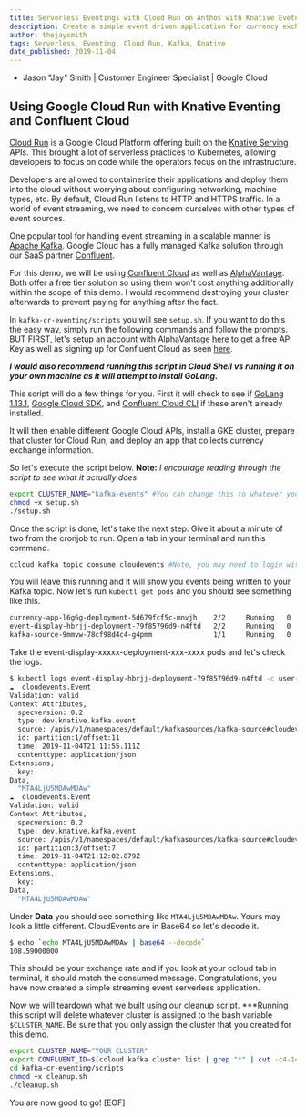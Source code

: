 ```yaml
---
title: Serverless Eventings with Cloud Run on Anthos with Knative Evetning and Apache Kafka from Confluent
description: Create a simple event driven application for currency exchange rate traking using Cloud Run on Anthos, Knative Eventing, Apache Kafka, and AlphaVantage
author: thejaysmith
tags: Serverless, Eventing, Cloud Run, Kafka, Knative
date_published: 2019-11-04
---
```


* Jason "Jay" Smith | Customer Engineer Specialist | Google Cloud

## Using Google Cloud Run with Knative Eventing and Confluent Cloud

[Cloud Run](https://cloud.google.com/run/ "Cloud Run") is a Google Cloud Platform offering built on the [Knative Serving](https://knative.dev/docs/serving/ "Knative Serving") APIs. This brought a lot of serverless practices to Kubernetes, allowing developers to focus on code while the operators focus on the infrastructure.

Developers are allowed to containerize their applications and deploy them into the cloud without worrying about configuring networking, machine types, etc. By default, Cloud Run listens to HTTP and HTTPS traffic. In a world of event streaming, we need to concern ourselves with other types of event sources.

One popular tool for handling event streaming in a scalable manner is [Apache Kafka](https://kafka.apache.org). Google Cloud has a fully managed Kafka solution through our SaaS partner [Confluent](https://confluent.io).

For this demo, we will be using [Confluent Cloud](https://www.confluent.io/confluent-cloud/) as well as [AlphaVantage](https://www.alphavantage.co/). Both offer a free tier solution so using them won't cost anything additionally within the scope of this demo. I would recommend destroying your cluster afterwards to prevent paying for anything after the fact.

In `kafka-cr-eventing/scripts` you will see `setup.sh`. If you want to do this the easy way, simply run the following commands and follow the prompts. BUT FIRST, let's setup an account with AlphaVantage [here](https://www.alphavantage.co/support/#api-key) to get a free API Key as well as signing up for Confluent Cloud as seen [here](https://confluent.cloud/signup).

***I would also recommend running this script in Cloud Shell vs running it on your own machine as it will attempt to install GoLang.***

This script will do a few things for you. First it will check to see if [GoLang 1.13.1](https://golang.org/doc/go1.13), [Google Cloud SDK](https://cloud.google.com/sdk/), and [Confluent Cloud CLI](https://docs.confluent.io/current/cloud/cli/install.html) if these aren't already installed.

It will then enable different Google Cloud APIs, install a GKE cluster, prepare that cluster for Cloud Run, and deploy an app that collects currency exchange information.

So let's execute the script below. **Note:** *I encourage reading through the script to see what it actually does*

``` bash
export CLUSTER_NAME="kafka-events" #You can change this to whatever you want"
chmod +x setup.sh
./setup.sh
```

Once the script is done, let's take the next step. Give it about a minute of two from the cronjob to run. Open a tab in your terminal and run this command. 

``` bash
ccloud kafka topic consume cloudevents #Note, you may need to login with 'ccloud login`
```

You will leave this running and it will show you events being written to your Kafka topic. Now let's run `kubectl get pods` and you should see something like this.

```bash
currency-app-l6g6g-deployment-5d679fcf5c-mnvjh    2/2     Running   0          62s
event-display-hbrjj-deployment-79f85796d9-n4ftd   2/2     Running   0          5s
kafka-source-9mmvw-78cf98d4c4-g4pmm               1/1     Running   0          10s
```

Take the event-display-xxxxx-deployment-xxx-xxxx pods and let's check the logs. 

```bash
$ kubectl logs event-display-hbrjj-deployment-79f85796d9-n4ftd -c user-container
☁️  cloudevents.Event
Validation: valid
Context Attributes,
  specversion: 0.2
  type: dev.knative.kafka.event
  source: /apis/v1/namespaces/default/kafkasources/kafka-source#cloudevents
  id: partition:1/offset:11
  time: 2019-11-04T21:11:55.111Z
  contenttype: application/json
Extensions,
  key:
Data,
  "MTA4LjU5MDAwMDAw"
☁️  cloudevents.Event
Validation: valid
Context Attributes,
  specversion: 0.2
  type: dev.knative.kafka.event
  source: /apis/v1/namespaces/default/kafkasources/kafka-source#cloudevents
  id: partition:3/offset:7
  time: 2019-11-04T21:12:02.879Z
  contenttype: application/json
Extensions,
  key:
Data,
  "MTA4LjU5MDAwMDAw"
```

Under **Data** you should see something like `MTA4LjU5MDAwMDAw`. Yours may look a little different. CloudEvents are in Base64 so let's decode it.

```bash
$ echo `echo MTA4LjU5MDAwMDAw | base64 --decode`
108.59000000
```

This should be your exchange rate and if you look at your ccloud tab in terminal, it should match the consumed message. Congratulations, you have now created a simple streaming event serverless application.

Now we will teardown what we built using our cleanup script. ***Running this script will delete whatever cluster is assigned to the bash variable `$CLUSTER_NAME`. Be sure that you only assign the cluster that you created for this demo.

```  bash
export CLUSTER_NAME="YOUR CLUSTER"
export CONFLUENT_ID=$(ccloud kafka cluster list | grep "*" | cut -c4-14)
cd kafka-cr-eventing/scripts
chmod +x cleanup.sh
./cleanup.sh
```

You are now good to go!
[EOF]
